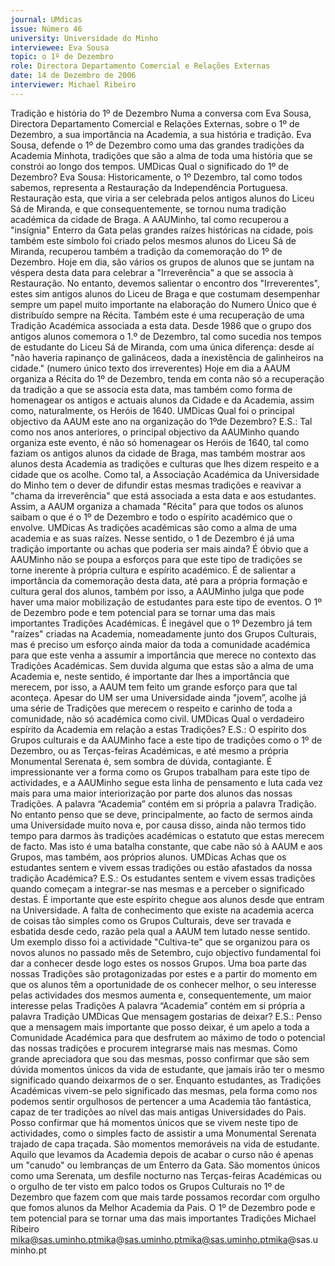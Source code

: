 ```yaml
---
journal: UMdicas
issue: Número 46
university: Universidade do Minho
interviewee: Eva Sousa
topic: o 1º de Dezembro
role: Directora Departamento Comercial e Relações Externas
date: 14 de Dezembro de 2006
interviewer: Michael Ribeiro
---
```



Tradição e história do 1º de Dezembro
Numa a conversa com Eva Sousa, Directora Departamento Comercial e Relações Externas, sobre o 1º de Dezembro, a sua importância na Academia, a sua história e
tradição. Eva Sousa, defende o 1º de Dezembro como uma das grandes tradições da Academia Minhota, tradições que são a alma de toda uma história que se constrói
ao longo dos tempos.
UMDicas Qual o significado do 1º de Dezembro?
Eva Sousa: Historicamente, o 1º Dezembro, tal como
todos sabemos, representa a Restauração da
Independência Portuguesa. Restauração esta, que viria a
ser celebrada pelos antigos alunos do Liceu Sá de
Miranda, e que consequentemente, se tornou numa
tradição académica da cidade de Braga.
A AAUMinho, tal como recuperou a "insígnia" Enterro da
Gata pelas grandes raízes históricas na cidade, pois
também este símbolo foi criado pelos mesmos alunos do
Liceu Sá de Miranda, recuperou também a tradição da
comemoração do 1º de Dezembro.
Hoje em dia, são vários os grupos de alunos que se juntam
na véspera desta data para celebrar a "Irreverência" a que
se associa à Restauração. No entanto, devemos salientar
o encontro dos "Irreverentes", estes sim antigos alunos do
Liceu de Braga e que costumam desempenhar sempre um
papel muito importante na elaboração do Numero Único
que é distribuído sempre na Récita. Também este é uma
recuperação de uma Tradição Académica associada a
esta data.
Desde 1986 que o grupo dos antigos alunos comemora o
1.º de Dezembro, tal como sucedia nos tempos de
estudante do Liceu Sá de Miranda, com uma única
diferença: desde aí "não haveria rapinanço de galináceos,
dada a inexistência de galinheiros na cidade." (numero
único texto dos irreverentes)
Hoje em dia a AAUM organiza a Récita do 1º de Dezembro,
tenda em conta não só a recuperação da tradição a que se
associa esta data, mas também como forma de
homenagear os antigos e actuais alunos da Cidade e da
Academia, assim como, naturalmente, os Heróis de 1640.
UMDicas Qual foi o principal objectivo da AAUM este
ano na organização do 1ºde Dezembro?
E.S.: Tal como nos anos anteriores, o principal objectivo da
AAUMinho quando organiza este evento, é não só
homenagear os Heróis de 1640, tal como faziam os antigos
alunos da cidade de Braga, mas também mostrar aos
alunos desta Academia as tradições e culturas que lhes
dizem respeito e a cidade que os acolhe.
Como tal, a Associação Académica da Universidade do
Minho tem o dever de difundir estas mesmas tradições e
reavivar a "chama da irreverência" que está associada a
esta data e aos estudantes. Assim, a AAUM organiza a
chamada "Récita" para que todos os alunos saibam o que
é o 1º de Dezembro e todo o espírito académico que o
envolve.
UMDicas As tradições académicas são como a alma
de uma academia e as suas raízes. Nesse sentido, o 1
de Dezembro é já uma tradição importante ou achas
que poderia ser mais ainda?
É óbvio que a AAUMinho não se poupa a esforços para que
este tipo de tradições se torne inerente à própria cultura e
espírito académico. É de salientar a importância da
comemoração desta data, até para a própria formação e
cultura geral dos alunos, também por isso, a AAUMinho
julga que pode haver uma maior mobilização de
estudantes para este tipo de eventos.
O 1º de Dezembro pode e tem potencial para se tornar uma
das mais importantes Tradições Académicas.
É inegável que o 1º Dezembro já tem "raízes" criadas na
Academia, nomeadamente junto dos Grupos Culturais,
mas é preciso um esforço ainda maior da toda a
comunidade académica para que este venha a assumir a
importância que merece no contexto das Tradições
Académicas.
Sem duvida alguma que estas são a alma de uma
Academia e, neste sentido, é importante dar lhes a
importância que merecem, por isso, a AAUM tem feito
um grande esforço para que tal aconteça. Apesar do UM
ser uma Universidade ainda "jovem”, acolhe já uma
série de Tradições que merecem o respeito e carinho de
toda a comunidade, não só académica como civil.
UMDicas Qual o verdadeiro espírito da Academia em
relação a estas Tradições?
E.S.: O espírito dos Grupos culturais e da AAUMinho face a
este tipo de tradições como o 1º de Dezembro, ou as
Terças-feiras Académicas, e até mesmo a própria
Monumental Serenata é, sem sombra de dúvida,
contagiante. É impressionante ver a forma como os
Grupos trabalham para este tipo de actividades, e a
AAUMinho segue esta linha de pensamento e luta cada
vez mais para uma maior interiorização por parte dos
alunos das nossas Tradições. A palavra “Academia”
contém em si própria a palavra Tradição. No entanto penso
que se deve, principalmente, ao facto de sermos ainda
uma Universidade muito nova e, por causa disso, ainda
não termos tido tempo para darmos às tradições
académicas o estatuto que estas merecem de facto. Mas
isto é uma batalha constante, que cabe não só à AAUM e
aos Grupos, mas também, aos próprios alunos.
UMDicas Achas que os estudantes sentem e vivem
essas tradições ou estão afastados da nossa tradição
Académica?
E.S.: Os estudantes sentem e vivem essas tradições
quando começam a integrar-se nas
mesmas e a perceber o significado
destas. É importante que este espírito
chegue aos alunos desde que entram na
Universidade. A falta de conhecimento
que existe na academia acerca de
coisas tão simples como os Grupos
Culturais, deve ser travada e esbatida
desde cedo, razão pela qual a AAUM
tem lutado nesse sentido. Um exemplo
disso foi a actividade "Cultiva-te" que se
organizou para os novos alunos no
passado mês de Setembro, cujo
objectivo fundamental foi dar a
conhecer desde logo estes os
nossos Grupos. Uma boa parte
das nossas Tradições são
protagonizadas por estes e a
partir do momento em que os
alunos têm a oportunidade de
os conhecer melhor, o seu
interesse pelas actividades dos
mesmos aumenta e,
consequentemente, um maior
interesse pelas Tradições
A palavra
“Academia”
contém em
si própria a
palavra
Tradição
UMDicas Que mensagem
gostarias de deixar?
E.S.: Penso que a mensagem
mais importante que posso
deixar, é um apelo a toda a
Comunidade Académica para
que desfrutem ao máximo de
todo o potencial das nossas
tradições e procurem integrarse mais nas mesmas.
Como grande apreciadora que
sou das mesmas, posso
confirmar que são sem dúvida
momentos únicos da vida de
estudante, que jamais irão ter o
mesmo significado quando
deixarmos de o ser. Enquanto
estudantes, as Tradições Académicas vivem-se pelo
significado das mesmas, pela forma como nos podemos
sentir orgulhosos de pertencer a uma Academia tão
fantástica, capaz de ter tradições ao nível das mais antigas
Universidades do Pais. Posso confirmar que há momentos
únicos que se vivem neste tipo de actividades, como o
simples facto de assistir a uma Monumental Serenata
trajado de capa traçada. São momentos memoráveis na
vida de estudante. Aquilo que levamos da Academia
depois de acabar o curso não é apenas um "canudo" ou
lembranças de um Enterro da Gata. São momentos únicos
como uma Serenata, um desfile nocturno nas Terças-feiras
Académicas ou o orgulho de ter visto em palco todos os
Grupos Culturais no 1º de Dezembro que fazem com que
mais tarde possamos recordar com orgulho que fomos
alunos da Melhor Academia da Pais.
O 1º de
Dezembro
pode e tem
potencial para
se tornar uma
das mais
importantes
Tradições
Michael Ribeiro
mika@sas.uminho.ptmika@sas.uminho.ptmika@sas.uminho.ptmika@sas.uminho.pt